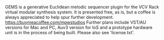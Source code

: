 GEMS is a generative Euclidean melodic sequencer plugin for the VCV Rack virtual modular synthesis system.
It is presented free, as is, but a coffee is always appreciated to help spur further development. 
https://buymeacoffee.com/mpwstudios
Further plans include VST/AU versions for Mac and PC, Auv3 version for IoS and a prototype hardware unit is in the process of being built.
Please also see 'license.txt'.
